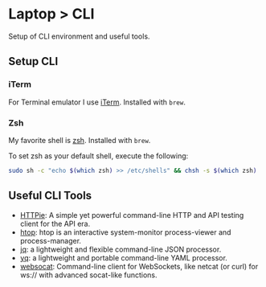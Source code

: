 # Laptop > CLI

Setup of CLI environment and useful tools.

## Setup CLI

### iTerm

For Terminal emulator I use [iTerm](https://iterm2.com/). Installed with `brew`.

### Zsh

My favorite shell is [zsh](https://www.zsh.org/). Installed with `brew`.

To set zsh as your default shell, execute the following:

```sh
sudo sh -c "echo $(which zsh) >> /etc/shells" && chsh -s $(which zsh)
```

## Useful CLI Tools

* [HTTPie](https://httpie.io/): A simple yet powerful command-line HTTP and API testing client for the API era.
* [htop](https://github.com/htop-dev/htop): htop is an interactive system-monitor process-viewer and process-manager.
* [jq](https://stedolan.github.io/jq/): a lightweight and flexible command-line JSON processor.
* [yq](https://mikefarah.gitbook.io/yq/): a lightweight and portable command-line YAML processor.
* [websocat](https://github.com/vi/websocat): Command-line client for WebSockets, like netcat (or curl) for ws:// with advanced socat-like functions.

